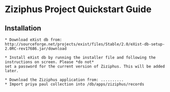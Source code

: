 Ziziphus Project Quickstart Guide
===================================


Installation
---------------------------------------------

    * Download eXist db from: http://sourceforge.net/projects/exist/files/Stable/2.0/eXist-db-setup-2.0RC-rev17686.jar/download

    * Install eXist db by running the installer file and following the instructions on screen. Please *do not*
    set a password for the current version of Ziziphus. This will be added later.

    * Download the Ziziphus application from: ..........
    * Import priya paul collection into /db/apps/ziziphus/records
